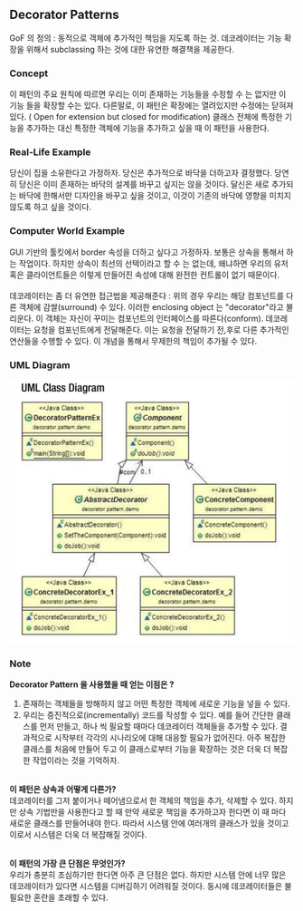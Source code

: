 ## Decorator Patterns 
GoF 의 정의 : 동적으로 객체에 추가적인 책임을 지도록 하는 것. 데코레이터는 기능 확장을
위해서 subclassing 하는 것에 대한 유연한 해결책을 제공한다. 

### Concept 
이 패턴의 주요 원칙에 따르면 우리는 이미 존재하는 기능들을 수정할 수 는 없지만 이 기능
들을 확장할 수는 있다. 다른말로, 이 패턴은 확장에는 열려있지만 수정에는 닫혀져 있다. (
Open for extension but closed for modification) 클래스 전체에 특정한 기능을 추가하는
대신 특정한 객체에 기능을 추가하고 싶을 때 이 패턴을 사용한다. 

### Real-Life Example 
당신이 집을 소유한다고 가정하자. 당신은 추가적으로 바닥을 더하고자 결정했다. 당연히 
당신은 이미 존재하는 바닥의 설계를 바꾸고 싶지는 않을 것이다. 달신은 새로 추가되는 
바닥에 한해서만 디자인을 바꾸고 싶을 것이고, 이것이 기존의 바닥에 영향을 미치지 않도록 
하고 싶을 것이다. 

### Computer World Example 
GUI 기반의 툴킷에서 border 속성을 더하고 싶다고 가정하자. 보통은 상속을 통해서 하는 
작업이다. 하지만 상속이 최선의 선택이라고 할 수 는 없는데, 왜냐하면 우리의 유저 혹은 
클라이언트들은 이렇게 만들어진 속성에 대해 완전한 컨트롤이 없기 때문이다. 
<br/><br/>
데코레이터는 좀 더 유연한 접근법을 제공해준다 : 위의 경우 우리는 해당 컴포넌트를 다른 
객체에 감쌀(surround) 수 있다. 이러한 enclosing object 는 "decorator"라고 불리운다. 
이 객체는 자신이 꾸미는 컴포넌트의 인터페이스를 따른다(conform). 데코레이터는 요청을 
컴포넌트에게 전달해준다. 이는 요청을 전달하기 전,후로 다른 추가적인 연산들을 수행할 
수 있다. 이 개념을 통해서 무제한의 책임이 추가될 수 있다. 

### UML Diagram 
![decoratorPattern](./decorator-pattern-uml.png)

### Note 
**Decorator Pattern 을 사용했을 때 얻는 이점은 ?** 
<br/>
1. 존재하는 객체들을 방해하지 않고 어떤 특정한 객체에 새로운 기능을 넣을 수 있다. 
2. 우리는 증진적으로(incrementally) 코드를 작성할 수 있다. 예를 들어 간단한 클래스를 
먼저 만들고, 하나 씩 필요할 때마다 데코레이터 객체들을 추가할 수 있다. 결과적으로 
시작부터 각각의 시나리오에 대해 대응할 필요가 없어진다. 아주 복잡한 클래스를 처음에 
만들어 두고 이 클래스로부터 기능을 확장하는 것은 더욱 더 복잡한 작업이라는 것을 기억하자. 
<br/><br/>

**이 패턴은 상속과 어떻게 다른가?** 
<br/>
데코레이터를 그저 붙이거나 떼어냄으로서 한 객체의 책임을 추가, 삭제할 수 있다. 하지만
상속 기법만을 사용한다고 할 때 만약 새로운 책임을 추가하고자 한다면 이 때 마다 새로운
클래스를 만들어내야 한다. 따라서 시스템 안에 여러개의 클래스가 있을 것이고 이로서 시스템은
더욱 더 복잡해질 것이다. 
<br/><br/>

**이 패턴의 가장 큰 단점은 무엇인가?**
<br/>
우리가 충분히 조심하기만 한다면 아주 큰 단점은 없다. 하지만 시스템 안에 너무 많은 
데코레이터가 있다면 시스템을 디버깅하기 어려워질 것이다. 동시에 데코레이터들은 
불필요한 혼란을 초래할 수 있다. 


